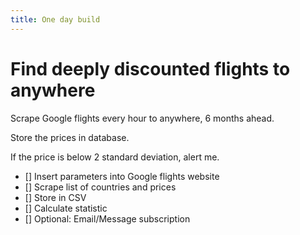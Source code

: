 ```yaml
---
title: One day build
---
```


# Find deeply discounted flights to anywhere

Scrape Google flights every hour to anywhere, 6 months ahead.

Store the prices in database.

If the price is below 2 standard deviation, alert me.

- [] Insert parameters into Google flights website
- [] Scrape list of countries and prices
- [] Store in CSV
- [] Calculate statistic
- [] Optional: Email/Message subscription
